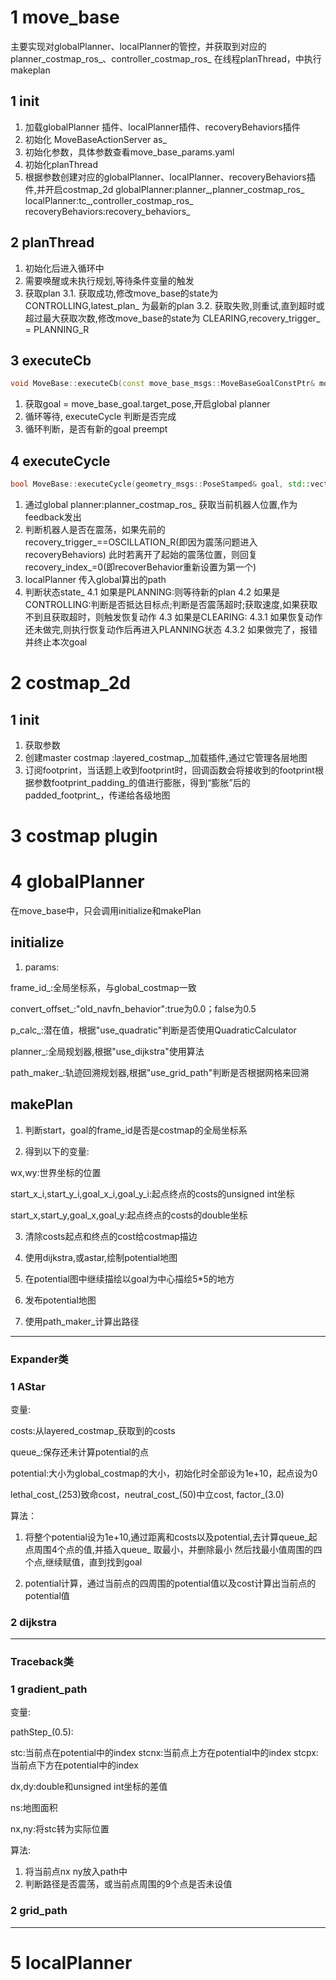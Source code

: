 # 1 move_base 

主要实现对globalPlanner、localPlanner的管控，并获取到对应的planner_costmap_ros_、controller_costmap_ros_
在线程planThread，中执行makeplan

## 1 init 

1. 加载globalPlanner 插件、localPlanner插件、recoveryBehaviors插件
2. 初始化 MoveBaseActionServer as_ 
3. 初始化参数，具体参数查看move_base_params.yaml
4. 初始化planThread
5. 根据参数创建对应的globalPlanner、localPlanner、recoveryBehaviors插件,并开启costmap_2d
	globalPlanner:planner_,planner_costmap_ros_
	localPlanner:tc_,controller_costmap_ros_ 
	recoveryBehaviors:recovery_behaviors_

## 2 planThread

1. 初始化后进入循环中
2. 需要唤醒或未执行规划,等待条件变量的触发
3. 获取plan
3.1. 获取成功,修改move_base的state为CONTROLLING,latest_plan_ 为最新的plan
3.2. 获取失败,则重试,直到超时或超过最大获取次数,修改move_base的state为 CLEARING,recovery_trigger_ = PLANNING_R

## 3 executeCb

```c++
void MoveBase::executeCb(const move_base_msgs::MoveBaseGoalConstPtr& move_base_goal)
```
1. 获取goal = move_base_goal.target_pose,开启global planner
2. 循环等待, executeCycle 判断是否完成
3. 循环判断，是否有新的goal preempt

## 4 executeCycle

```c++
bool MoveBase::executeCycle(geometry_msgs::PoseStamped& goal, std::vector<geometry_msgs::PoseStamped>& global_plan){
```

1. 通过global planner:planner_costmap_ros_ 获取当前机器人位置,作为feedback发出
2. 判断机器人是否在震荡，如果先前的 recovery_trigger_==OSCILLATION_R(即因为震荡问题进入recoveryBehaviors)
此时若离开了起始的震荡位置，则回复recovery_index_=0(即recoverBehavior重新设置为第一个)
3. localPlanner 传入global算出的path
4. 判断状态state_
4.1 如果是PLANNING:则等待新的plan
4.2 如果是CONTROLLING:判断是否抵达目标点;判断是否震荡超时;获取速度,如果获取不到且获取超时，则触发恢复动作
4.3 如果是CLEARING:
4.3.1 如果恢复动作还未做完,则执行恢复动作后再进入PLANNING状态
4.3.2 如果做完了，报错并终止本次goal

# 2 costmap_2d

## 1 init

1. 获取参数
2. 创建master costmap :layered_costmap_,加载插件,通过它管理各层地图
3. 订阅footprint，当话题上收到footprint时，回调函数会将接收到的footprint根据参数footprint_padding_的值进行膨胀，得到“膨胀”后的padded_footprint_，传递给各级地图

# 3 costmap plugin

# 4 globalPlanner

在move_base中，只会调用initialize和makePlan

## initialize

1. params:

frame_id_:全局坐标系，与global_costmap一致

convert_offset_:"old_navfn_behavior":true为0.0；false为0.5

p_calc_:潜在值，根据"use_quadratic"判断是否使用QuadraticCalculator

planner_:全局规划器,根据"use_dijkstra"使用算法

path_maker_:轨迹回溯规划器,根据"use_grid_path"判断是否根据网格来回溯

## makePlan

1. 判断start，goal的frame_id是否是costmap的全局坐标系

2. 得到以下的变量:

wx,wy:世界坐标的位置

start_x_i,start_y_i,goal_x_i,goal_y_i:起点终点的costs的unsigned int坐标

start_x,start_y,goal_x,goal_y:起点终点的costs的double坐标

3. 清除costs起点和终点的cost给costmap描边

4. 使用dijkstra,或astar,绘制potential地图

5. 在potential图中继续描绘以goal为中心描绘5*5的地方

6. 发布potential地图

5. 使用path_maker_计算出路径

--------------------------

### Expander类

### 1 AStar

变量:

costs:从layered_costmap_获取到的costs

queue_:保存还未计算potential的点

potential:大小为global_costmap的大小，初始化时全部设为1e+10，起点设为0

lethal_cost_(253)致命cost，neutral_cost_(50)中立cost, factor_(3.0)

算法：

1. 将整个potential设为1e+10,通过距离和costs以及potential,去计算queue_起点周围4个点的值,并插入queue_
取最小，并删除最小 然后找最小值周围的四个点,继续赋值，直到找到goal

2. potential计算，通过当前点的四周围的potential值以及cost计算出当前点的potential值

### 2 dijkstra

--------------------------

### Traceback类

### 1 gradient_path

变量:

pathStep_(0.5):

stc:当前点在potential中的index
stcnx:当前点上方在potential中的index
stcpx:当前点下方在potential中的index


dx,dy:double和unsigned int坐标的差值

ns:地图面积

nx,ny:将stc转为实际位置

算法:

1. 将当前点nx ny放入path中
2. 判断路径是否震荡，或当前点周围的9个点是否未设值




### 2 grid_path
--------------------------



# 5 localPlanner

